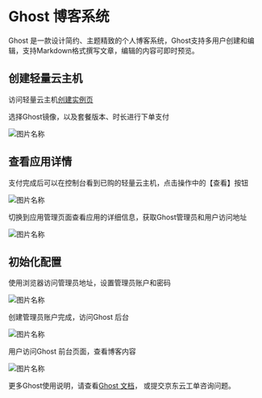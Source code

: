 # Ghost 博客系统

Ghost 是一款设计简约、主题精致的个人博客系统，Ghost支持多用户创建和编辑，支持Markdown格式撰写文章，编辑的内容可即时预览。


## 创建轻量云主机

访问轻量云主机[创建实例页](https://lavm-console.jdcloud.com/lavm/create)

选择Ghost镜像，以及套餐版本、时长进行下单支付

![图片名称](https://img1.jcloudcs.com/image/docs/8.png)


## 查看应用详情


支付完成后可以在控制台看到已购的轻量云主机，点击操作中的【查看】按钮


![图片名称](https://img1.jcloudcs.com/image/docs/1.png)


切换到应用管理页面查看应用的详细信息，获取Ghost管理员和用户访问地址

![图片名称](https://img1.jcloudcs.com/image/docs/2.png)



## 初始化配置

使用浏览器访问管理员地址，设置管理员账户和密码


![图片名称](https://img1.jcloudcs.com/image/docs/10.png)


创建管理员账户完成，访问Ghost 后台


![图片名称](https://img1.jcloudcs.com/image/docs/10.png)

用户访问Ghost 前台页面，查看博客内容

![图片名称](https://img1.jcloudcs.com/image/docs/10.png)


更多Ghost使用说明，请查看[Ghost 文档](https://ghost.org/tutorials/)， 或提交京东云工单咨询问题。

